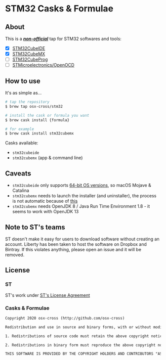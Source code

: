 # STM32 Casks & Formulae

## About

This is a ***[non-official](#note-to-sts-teams)*** tap for STM32 softwares and tools:

- [x] [STM32CubeIDE](https://www.st.com/en/development-tools/stm32cubeide.html)
- [x] [STM32CubeMX](https://www.st.com/en/development-tools/stm32cubemx.html)
- [ ] [STM32CubeProg](https://www.st.com/en/development-tools/stm32cubeprog.html)
- [ ] [STMicroelectronics/OpenOCD](https://github.com/STMicroelectronics/OpenOCD)

## How to use

It's as simple as...

```bash
# tap the repository
$ brew tap osx-cross/stm32

# install the cask or formula you want
$ brew cask install {formula}

# for example
$ brew cask install stm32cubemx
```

Casks available:

- `stm32cubeide`
- `stm32cubemx` (app & command line)

## Caveats

- `stm32cubeide` only supports [64-bit OS versions](https://www.st.com/resource/en/user_manual/dm00603964-stm32cubeide-installation-guide-stmicroelectronics.pdf), so macOS Mojave & Catalina
- `stm32cubemx` needs to launch the installer (and uninstaller), the process is not automatic because of [this](https://community.st.com/s/question/0D50X0000BXlh6qSQB/problem-loading-stm32cubemx-on-mac)
- `stm32cubemx` needs OpenJDK 8 / Java Run Time Environment 1.8 - it seems to work with OpenJDK 13

## Note to ST's teams

ST doesn't make it easy for users to download software without creating an account. Liberty has been taken to host the software on Dropbox and Bintray. If this violates anything, please open an issue and it will be removed.

## License

### ST

ST's work under [ST's License Agreement](https://www.st.com/resource/en/license_agreement/dm00218346.pdf)

### Casks & Formulae

```txt
Copyright 2020 osx-cross (http://github.com/osx-cross)

Redistribution and use in source and binary forms, with or without modification, are permitted provided that the following conditions are met:

1. Redistributions of source code must retain the above copyright notice, this list of conditions and the following disclaimer.

2. Redistributions in binary form must reproduce the above copyright notice, this list of conditions and the following disclaimer in the documentation and/or other materials provided with the distribution.

THIS SOFTWARE IS PROVIDED BY THE COPYRIGHT HOLDERS AND CONTRIBUTORS "AS IS" AND ANY EXPRESS OR IMPLIED WARRANTIES, INCLUDING, BUT NOT LIMITED TO, THE IMPLIED WARRANTIES OF MERCHANTABILITY AND FITNESS FOR A PARTICULAR PURPOSE ARE DISCLAIMED. IN NO EVENT SHALL THE COPYRIGHT HOLDER OR CONTRIBUTORS BE LIABLE FOR ANY DIRECT, INDIRECT, INCIDENTAL, SPECIAL, EXEMPLARY, OR CONSEQUENTIAL DAMAGES (INCLUDING, BUT NOT LIMITED TO, PROCUREMENT OF SUBSTITUTE GOODS OR SERVICES; LOSS OF USE, DATA, OR PROFITS; OR BUSINESS INTERRUPTION) HOWEVER CAUSED AND ON ANY THEORY OF LIABILITY, WHETHER IN CONTRACT, STRICT LIABILITY, OR TORT (INCLUDING NEGLIGENCE OR OTHERWISE) ARISING IN ANY WAY OUT OF THE USE OF THIS SOFTWARE, EVEN IF ADVISED OF THE POSSIBILITY OF SUCH DAMAGE.
```

